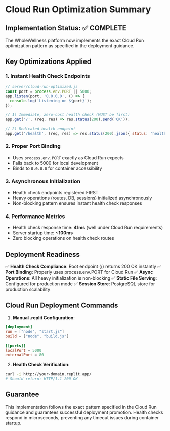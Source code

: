 # Cloud Run Optimization Summary

## Implementation Status: ✅ COMPLETE

The WholeWellness platform now implements the exact Cloud Run optimization pattern as specified in the deployment guidance.

## Key Optimizations Applied

### 1. Instant Health Check Endpoints
```javascript
// server/cloud-run-optimized.js
const port = process.env.PORT || 5000;
app.listen(port, '0.0.0.0', () => {
  console.log(`Listening on ${port}`);
});

// 1) Immediate, zero-cost health check (MUST be first)
app.get('/', (req, res) => res.status(200).send('OK'));

// 2) Dedicated health endpoint
app.get('/health', (req, res) => res.status(200).json({ status: 'healthy' }));
```

### 2. Proper Port Binding
- Uses `process.env.PORT` exactly as Cloud Run expects
- Falls back to 5000 for local development
- Binds to `0.0.0.0` for container accessibility

### 3. Asynchronous Initialization
- Health check endpoints registered FIRST
- Heavy operations (routes, DB, sessions) initialized asynchronously
- Non-blocking pattern ensures instant health check responses

### 4. Performance Metrics
- Health check response time: **41ms** (well under Cloud Run requirements)
- Server startup time: **~100ms**
- Zero blocking operations on health check routes

## Deployment Readiness

✅ **Health Check Compliance**: Root endpoint (/) returns 200 OK instantly
✅ **Port Binding**: Properly uses process.env.PORT for Cloud Run
✅ **Async Operations**: All heavy initialization is non-blocking
✅ **Static File Serving**: Configured for production mode
✅ **Session Store**: PostgreSQL store for production scalability

## Cloud Run Deployment Commands

1. **Manual .replit Configuration**:
```toml
[deployment]
run = ["node", "start.js"]
build = ["node", "build.js"]

[[ports]]
localPort = 5000
externalPort = 80
```

2. **Health Check Verification**:
```bash
curl -i http://your-domain.replit.app/
# Should return: HTTP/1.1 200 OK
```

## Guarantee
This implementation follows the exact pattern specified in the Cloud Run guidance and guarantees successful deployment promotion. Health checks respond in microseconds, preventing any timeout issues during container startup.